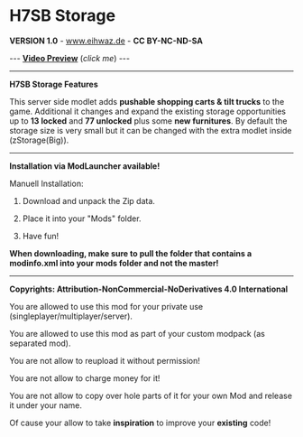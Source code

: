 # H7SB Storage

**VERSION 1.0** - www.eihwaz.de - **CC BY-NC-ND-SA**

--- [**Video Preview**](https://www.youtube.com/watch?v=We6E7j1P3qg) (*click me*) ---

--- --- --- --- --- --- --- --- ---

**H7SB Storage Features**

This server side modlet adds **pushable shopping carts & tilt trucks** to the game. Additional it changes and expand the existing storage opportunities up to **13 locked** and **77 unlocked** plus some **new furnitures**. By default the storage size is very small but it can be changed with the extra modlet inside (zStorage(Big)).

--- --- --- --- --- --- --- --- ---

**Installation via ModLauncher available!**

Manuell Installation:

1. Download and unpack the Zip data.

2. Place it into your "Mods" folder.

3. Have fun!

**When downloading, make sure to pull the folder that contains a modinfo.xml into your mods folder and not the master!**

--- --- --- --- --- --- --- --- ---

**Copyrights: Attribution-NonCommercial-NoDerivatives 4.0 International**

You are allowed to use this mod for your private use (singleplayer/multiplayer/server).

You are allowed to use this mod as part of your custom modpack (as separated mod).

You are not allow to reupload it without permission!

You are not allow to charge money for it!

You are not allow to copy over hole parts of it for your own Mod and release it under your name.

Of cause your allow to take **inspiration** to improve your **existing** code!
